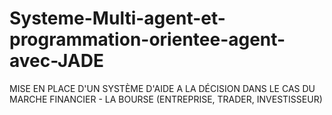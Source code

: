 # Systeme-Multi-agent-et-programmation-orientee-agent-avec-JADE
MISE EN PLACE D'UN SYSTÈME D'AIDE A LA DÉCISION DANS LE CAS DU MARCHE FINANCIER - LA BOURSE (ENTREPRISE, TRADER, INVESTISSEUR)
